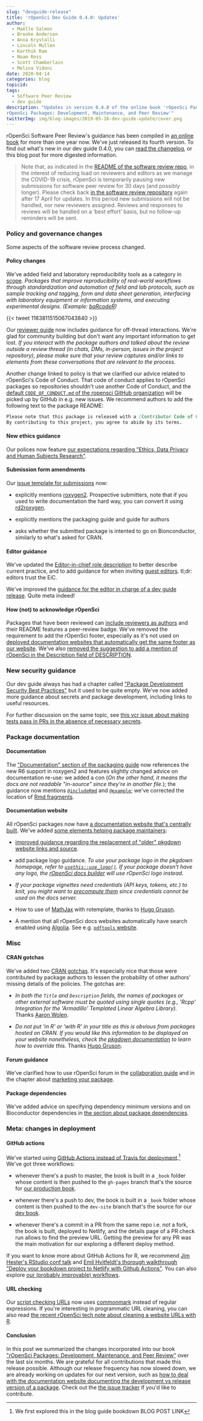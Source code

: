 ```yaml
---
slug: "devguide-release"
title: 'rOpenSci Dev Guide 0.4.0: Updates'
author:
  - Maëlle Salmon
  - Brooke Anderson
  - Anna Krystalli
  - Lincoln Mullen
  - Karthik Ram
  - Noam Ross
  - Scott Chamberlain
  - Melina Vidoni
date: 2020-04-14
categories: blog
topicid:
tags:
  - Software Peer Review
  - dev guide
description: "Updates in version 0.4.0 of the online book 'rOpenSci Packages: Development, Maintenance, and Peer Review
rOpenSci Packages: Development, Maintenance, and Peer Review'"
twitterImg: img/blog-images/2019-05-16-dev-guide-update/cover.png
---
```


rOpenSci Software Peer Review's guidance has been compiled in [an online book](https://devguide.ropensci.org/) for more than one year now. We've just released its fourth version. 
To find out what's new in our dev guide 0.4.0, you can [read the changelog](https://devguide.ropensci.org/booknews.html), 
or this blog post for more digested information.

> Note that, as indicated in the [README of the software review repo](https://github.com/ropensci/software-review), in the interest of reducing load on reviewers and editors as we manage the COVID-19 crisis, rOpenSci is temporarily pausing new submissions for software peer review for 30 days (and possibly longer). Please check back [in the software review repository](https://github.com/ropensci/software-review) again after 17 April for updates. In this period new submissions will not be handled, nor new reviewers assigned. Reviews and responses to reviews will be handled on a ‘best effort’ basis, but no follow-up reminders will be sent.

### Policy and governance changes

Some aspects of the software review process changed.

#### Policy changes

We've added field and laboratory reproducibility tools as a category in [scope](https://devguide.ropensci.org/policies.html#aims-and-scope). 
_Packages that improve reproducibility of real-world workflows through standardization and automation of field and lab protocols, such as sample tracking and tagging, form and data sheet generation, interfacing with laboratory equipment or information systems, and executing experimental designs. (Example: [baRcodeR](https://docs.ropensci.org/baRcodeR/))_

{{< tweet 1183811515067043840 >}}

Our [reviewer guide](https://devguide.ropensci.org/reviewerguide.html) now includes guidance for off-thread interactions. We're glad for community building but don't want any important information to get lost.
_If you interact with the package authors and talked about the review outside a review thread (in chats, DMs, in-person, issues in the project repository), please make sure that your review captures and/or links to elements from these conversations that are relevant to the process._

Another change linked to policy is that we clarified our advice related to rOpenSci's Code of Conduct.
That code of conduct applies to rOpenSci packages so repositories shouldn't use another Code of Conduct, and the [default `CODE_OF_CONDUCT.md` of the ropensci GitHub organization](https://github.com/ropensci/.github/blob/master/CODE_OF_CONDUCT.md) will be picked up by GitHub in e.g. new issues.
We recommend authors to add the following text to the package README:

```markdown
Please note that this package is released with a [Contributor Code of Conduct](https://ropensci.org/code-of-conduct/). 
By contributing to this project, you agree to abide by its terms.
```

#### New ethics guidance

Our polices now feature [our expectations regarding "Ethics, Data Privacy and Human Subjects Research"](https://devguide.ropensci.org/policies.html#ethics-data-privacy-and-human-subjects-research).

#### Submission form amendments

Our [issue template for submissions](https://github.com/ropensci/software-review/blob/master/.github/ISSUE_TEMPLATE/A-submit-software-for-review.md) now:

* explicitly mentions [roxygen2](https://roxygen2.r-lib.org/). Prospective submitters, note that if you used to write documentation the hard way, you can convert it using [rd2roxygen]( https://yihui.org/rd2roxygen/).

* explicitly mentions the packaging guide and guide for authors

* asks whether the submitted package is intented to go on Bionconductor, similarly to what's asked for CRAN.

#### Editor guidance

We've updated the [Editor-in-chief role description](https://devguide.ropensci.org/editorguide.html#eicchecklist) to better describe current practice, and to add guidance for when inviting [guest editors](https://devguide.ropensci.org/softwarereviewintro.html#editors-and-reviewers). 
tl;dr: editors trust the EiC.
 
We've improved the [guidance for the editor in charge of a dev guide release](https://devguide.ropensci.org/editorguide.html#bookrelease). Quite meta indeed!
 
#### How (not) to acknowledge rOpenSci

Packages that have been reviewed can [include reviewers as authors](/blog/2018/03/16/thanking-reviewers-in-metadata/) and their README features a peer-review badge. 
We've removed the requirement to add the rOpenSci footer, especially as it's not used on [deployed documentation websites that automatically get the same footer as our website](/technotes/2019/06/07/ropensci-docs/).
We've also [removed the suggestion to add a mention of rOpenSci in the Description field of DESCRIPTION](https://github.com/ropensci/rodev/issues/39).

### New security guidance

Our dev guide always has had a chapter called ["Package Development Security Best Practices"](https://devguide.ropensci.org/package-development-security-best-practices.html) but it used to be quite empty. 
We've now added more guidance about secrets and package development, including links to useful resources.
 
For further discussion on the same topic, see [this vcr issue about making tests pass in PRs in the absence of necessary secrets](https://github.com/ropensci/vcr/issues/137).

### Package documentation

#### Documentation 

The ["Documentation" section of the packaging guide](https://devguide.ropensci.org/building.html#documentation) now references the new R6 support in roxygen2 and features slightly changed advice on documentation re-use: we added a con (_On the other hand, it means the docs are not readable "in-source" since they're in another file._); the guidance now mentions [`@includeRmd`](https://roxygen2.r-lib.org/articles/rd.html#including-external--rmd-md-files) and [`@example`](https://blog.r-hub.io/2020/01/27/examples/#how-to-write-examples); we've corrected the location of [Rmd fragments](https://www.garrickadenbuie.com/blog/dry-vignette-and-readme/).

#### Documentation website

All rOpenSci packages now have [a documentation website that's centrally built](/technotes/2019/06/07/ropensci-docs/).
We've added [some elements helping package maintainers](https://devdevguide.netlify.com/building.html#website):

* [improved guidance regarding the replacement of "older" pkgdown website links and source](https://devguide.ropensci.org/approvaltemplate.html).

* add package logo guidance. _To use your package logo in the pkgdown homepage, refer to [`usethis::use_logo()`](https://usethis.r-lib.org/reference/use_logo.html). If your package doesn't have any logo, the [rOpenSci docs builder](#docsropensci) will use rOpenSci logo instead._

* *If your package vignettes need credentials (API keys, tokens, etc.) to knit, you might want to [precompute them](/technotes/2019/12/08/precompute-vignettes/) since credentials cannot be used on the docs server.*

* How to use of [MathJax](https://www.mathjax.org/) with rotemplate, thanks to [Hugo Gruson](https://github.com/Bisaloo).

* A mention that all rOpenSci docs websites automatically have search enabled using [Algolia](https://www.algolia.com). See e.g. [`pdftools` website](https://docs.ropensci.org/pdftools/).

### Misc

#### CRAN gotchas

We've added two [CRAN gotchas](https://devguide.ropensci.org/building.html#crangotchas). It's especially nice that those were contributed by package authors to lessen the probability of other authors' missing details of the policies. The gotchas are:

* _In both the `Title` and `Description` fields, the names of packages or other external software must be quoted using single quotes (e.g., *'Rcpp' Integration for the 'Armadillo' Templated Linear Algebra Library*)._  Thanks [Aaron Wolen](https://github.com/aaronwolen).

* *Do not put 'in R' or 'with R' in your title as this is obvious from packages hosted on CRAN. If you would like this information to be displayed on your website nonetheless, check the [pkgdown documentation](https://pkgdown.r-lib.org/reference/build_home.html#yaml-config-home) to learn how to override this.* Thanks [Hugo Gruson](https://github.com/Bisaloo).

#### Forum guidance

We've clarified how to use rOpenSci forum in the [collaboration guide](https://devguide.ropensci.org/collaboration.html) and in the chapter about [marketing your package](https://devguide.ropensci.org/marketing.html).

#### Package dependencies

We've added advice on specifying dependency minimum versions and on Bioconductor dependencies in [the section about package dependencies](https://devguide.ropensci.org/building.html#package-dependencies).

### Meta: changes in deployment

#### GitHub actions

We've started using [GitHub Actions instead of Travis for deployment](https://help.github.com/en/actions).[^1] We've got three workflows:

* whenever there's a push to master, the book is built in a `_book` folder whose content is then pushed to the `gh-pages` branch that's the source for [our production book](https://devguide.ropensci.org).

* whenever there's a push to dev, the book is built in a `_book` folder whose content is then pushed to the `dev-site` branch that's the source for our [dev book](https://devdevguide.netlify.com).

* whenever there's a commit in a PR from the same repo i.e. not a fork, the book is built, deployed to Netlify, and the details page of a PR check run allows to find the preview URL. Getting the preview for any PR was the main motivation for our exploring a different deploy method. 

If you want to know more about GitHub Actions for R, we recommend [Jim Hester's RStudio conf talk](https://resources.rstudio.com/rstudio-conf-2020/azure-pipelines-and-github-actions-jim-hester) and [Emil Hvitfeldt's thorough walkthrough "Deploy your bookdown project to Netlify with Github Actions"](https://www.hvitfeldt.me/blog/bookdown-netlify-github-actions/). You can also explore [our (probably improvable) workflows](https://github.com/ropensci/dev_guide/tree/dev/.github/workflows).
 
#### URL checking

Our [script checking URLs](https://github.com/ropensci/dev_guide/blob/master/inst/book_grooming.R) now uses [commonmark](/technotes/2018/09/05/commonmark/) instead of regular expressions. If you're interesting in programmatic URL cleaning, you can also read [the recent rOpenSci tech note about cleaning a website URLs with R](/technotes/2019/12/19/urls-tidying/).

#### Conclusion

In this post we summarized the changes incorporated into our book ["rOpenSci Packages: Development, Maintenance, and Peer Review"](https://devguide.ropensci.org/) over the last six months. We are grateful for all contributions that made this release possible. 
Although our release frequency has now slowed down, we are already working on updates for our next version, such as [how to deal with the documentation website documenting the development vs release version of a package](https://github.com/ropensci/dev_guide/issues/200). 
Check out the [the issue tracker](https://github.com/ropensci/dev_guide/issues/) if you'd like to contribute.

[^1]: We first explored this in the blog guide bookdown BLOG POST LINK
